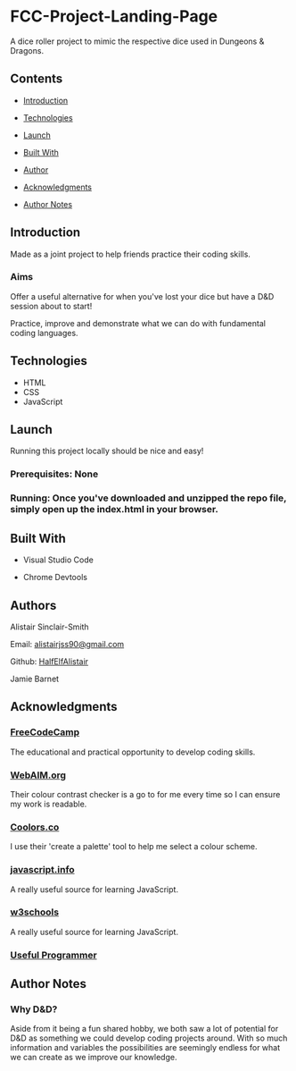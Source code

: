 # FCC-Project-Landing-Page

A dice roller project to mimic the respective dice used in Dungeons & Dragons.

## Contents

- [Introduction](#Introduction)

- [Technologies](#Technologies)

- [Launch](#Launch)

- [Built With](#Built-With)

- [Author](#Author)

- [Acknowledgments](#Acknowledgments)

- [Author Notes](#Author-Notes)


## Introduction

Made as a joint project to help friends practice their coding skills.

### Aims

Offer a useful alternative for when you've lost your dice but have a D&D session about to start!

Practice, improve and demonstrate what we can do with fundamental coding languages.

## Technologies

- HTML
- CSS
- JavaScript

## Launch

Running this project locally should be nice and easy!

### Prerequisites: None

### Running: Once you've downloaded and unzipped the repo file, simply open up the index.html in your browser.


## Built With

- Visual Studio Code

- Chrome Devtools

## Authors

Alistair Sinclair-Smith

Email: [alistairjss90@gmail.com](alistairjss90@gmail.com)

Github: [HalfElfAlistair](https://github.com/HalfElfAlistair)


Jamie Barnet


## Acknowledgments

### [FreeCodeCamp](https://www.freecodecamp.org/)
The educational and practical opportunity to develop coding skills.

### [WebAIM.org](https://webaim.org/)
Their colour contrast checker is a go to for me every time so I can ensure my work is readable.

### [Coolors.co](https://coolors.co/)
I use their 'create a palette' tool to help me select a colour scheme.

### [javascript.info](https://javascript.info/)
A really useful source for learning JavaScript.

### [w3schools](https://www.w3schools.com/)
A really useful source for learning JavaScript.

### [Useful Programmer](https://www.youtube.com/channel/UCAocVBB14ixYUfdhKaSrvNQ)


## Author Notes

### Why D&D?
Aside from it being a fun shared hobby, we both saw a lot of potential for D&D as something we could develop coding projects around. With so much information and variables the possibilities are seemingly endless for what we can create as we improve our knowledge.
